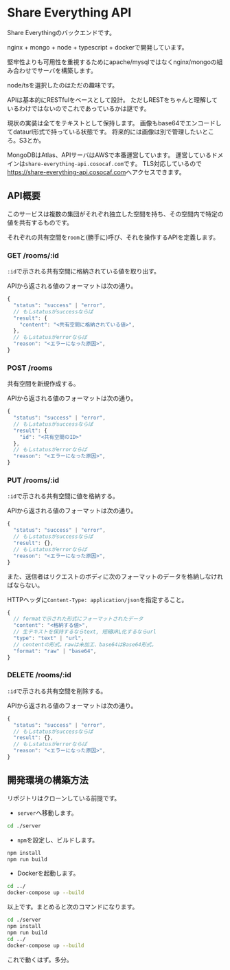# Share Everything API

Share Everythingのバックエンドです。

nginx + mongo + node + typescript + dockerで開発しています。

堅牢性よりも可用性を重視するためにapache/mysqlではなくnginx/mongoの組み合わせでサーバを構築します。

node/tsを選択したのはただの趣味です。

APIは基本的にRESTfulをベースとして設計。
ただしRESTをちゃんと理解しているわけではないのでこれであっているかは謎です。

現状の実装は全てをテキストとして保持します。
画像もbase64でエンコードしてdataurl形式で持っている状態です。
将来的には画像は別で管理したいところ。S3とか。

MongoDBはAtlas、APIサーバはAWSで本番運営しています。
運営しているドメインは`share-everything-api.cosocaf.com`です。
TLS対応しているので<https://share-everything-api.cosocaf.com>へアクセスできます。

## API概要

このサービスは複数の集団がそれぞれ独立した空間を持ち、その空間内で特定の値を共有するものです。

それぞれの共有空間を`room`と(勝手に)呼び、それを操作するAPIを定義します。

### GET /rooms/:id

`:id`で示される共有空間に格納されている値を取り出す。

APIから返される値のフォーマットは次の通り。

```ts
{
  "status": "success" | "error",
  // もしstatusがsuccessならば
  "result": {
    "content": "<共有空間に格納されている値>",
  },
  // もしstatusがerrorならば
  "reason": "<エラーになった原因>",
}
```

### POST /rooms

共有空間を新規作成する。

APIから返される値のフォーマットは次の通り。

```ts
{
  "status": "success" | "error",
  // もしstatusがsuccessならば
  "result": {
    "id": "<共有空間のID>"
  },
  // もしstatusがerrorならば
  "reason": "<エラーになった原因>",
}
```

### PUT /rooms/:id

`:id`で示される共有空間に値を格納する。

APIから返される値のフォーマットは次の通り。

```ts
{
  "status": "success" | "error",
  // もしstatusがsuccessならば
  "result": {},
  // もしstatusがerrorならば
  "reason": "<エラーになった原因>",
}
```

また、送信者はリクエストのボディに次のフォーマットのデータを格納しなければならない。

HTTPヘッダに`Content-Type: application/json`を指定すること。

```ts
{
  // formatで示された形式にフォーマットされたデータ
  "content": "<格納する値>",
  // 生テキストを保持するならtext, 短縮URL化するならurl
  "type": "text" | "url",
  // contentの形式。rawは未加工、base64はBase64形式。
  "format": "raw" | "base64",
}
```

### DELETE /rooms/:id

`:id`で示される共有空間を削除する。

APIから返される値のフォーマットは次の通り。

```ts
{
  "status": "success" | "error",
  // もしstatusがsuccessならば
  "result": {},
  // もしstatusがerrorならば
  "reason": "<エラーになった原因>",
}
```

## 開発環境の構築方法

リポジトリはクローンしている前提です。

- `server`へ移動します。

```sh
cd ./server
```

- `npm`を設定し、ビルドします。

```sh
npm install
npm run build
```

- Dockerを起動します。

```sh
cd ../
docker-compose up --build
```

以上です。まとめると次のコマンドになります。

```sh
cd ./server
npm install
npm run build
cd ../
docker-compose up --build
```

これで動くはず。多分。
